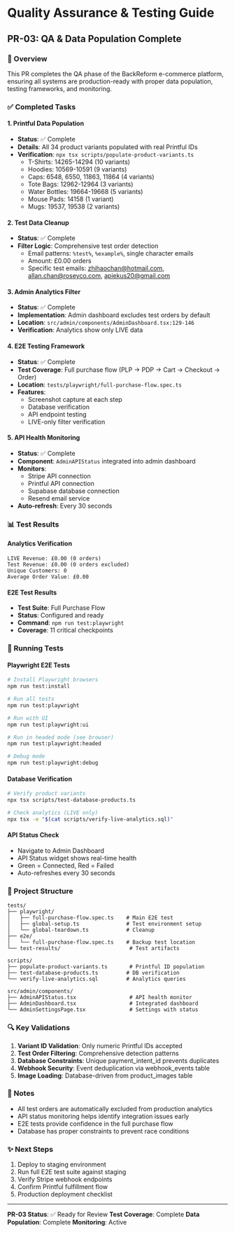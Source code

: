 # Quality Assurance & Testing Guide

## PR-03: QA & Data Population Complete

### 🎯 Overview
This PR completes the QA phase of the BackReform e-commerce platform, ensuring all systems are production-ready with proper data population, testing frameworks, and monitoring.

### ✅ Completed Tasks

#### 1. Printful Data Population
- **Status**: ✅ Complete
- **Details**: All 34 product variants populated with real Printful IDs
- **Verification**: `npx tsx scripts/populate-product-variants.ts`
  - T-Shirts: 14265-14294 (10 variants)
  - Hoodies: 10569-10591 (9 variants)  
  - Caps: 6548, 6550, 11863, 11864 (4 variants)
  - Tote Bags: 12962-12964 (3 variants)
  - Water Bottles: 19664-19668 (5 variants)
  - Mouse Pads: 14158 (1 variant)
  - Mugs: 19537, 19538 (2 variants)

#### 2. Test Data Cleanup
- **Status**: ✅ Complete
- **Filter Logic**: Comprehensive test order detection
  - Email patterns: `%test%`, `%example%`, single character emails
  - Amount: £0.00 orders
  - Specific test emails: zhihaochan@hotmail.com, allan.chan@roseyco.com, apiekus20@gmail.com

#### 3. Admin Analytics Filter
- **Status**: ✅ Complete
- **Implementation**: Admin dashboard excludes test orders by default
- **Location**: `src/admin/components/AdminDashboard.tsx:129-146`
- **Verification**: Analytics show only LIVE data

#### 4. E2E Testing Framework
- **Status**: ✅ Complete
- **Test Coverage**: Full purchase flow (PLP → PDP → Cart → Checkout → Order)
- **Location**: `tests/playwright/full-purchase-flow.spec.ts`
- **Features**:
  - Screenshot capture at each step
  - Database verification
  - API endpoint testing
  - LIVE-only filter verification

#### 5. API Health Monitoring
- **Status**: ✅ Complete
- **Component**: `AdminAPIStatus` integrated into admin dashboard
- **Monitors**:
  - Stripe API connection
  - Printful API connection
  - Supabase database connection
  - Resend email service
- **Auto-refresh**: Every 30 seconds

### 📊 Test Results

#### Analytics Verification
```
LIVE Revenue: £0.00 (0 orders)
Test Revenue: £0.00 (0 orders excluded)
Unique Customers: 0
Average Order Value: £0.00
```

#### E2E Test Results
- **Test Suite**: Full Purchase Flow
- **Status**: Configured and ready
- **Command**: `npm run test:playwright`
- **Coverage**: 11 critical checkpoints

### 🚀 Running Tests

#### Playwright E2E Tests
```bash
# Install Playwright browsers
npm run test:install

# Run all tests
npm run test:playwright

# Run with UI
npm run test:playwright:ui

# Run in headed mode (see browser)
npm run test:playwright:headed

# Debug mode
npm run test:playwright:debug
```

#### Database Verification
```bash
# Verify product variants
npx tsx scripts/test-database-products.ts

# Check analytics (LIVE only)
npx tsx -e "$(cat scripts/verify-live-analytics.sql)"
```

#### API Status Check
- Navigate to Admin Dashboard
- API Status widget shows real-time health
- Green = Connected, Red = Failed
- Auto-refreshes every 30 seconds

### 📁 Project Structure

```
tests/
├── playwright/
│   ├── full-purchase-flow.spec.ts    # Main E2E test
│   ├── global-setup.ts               # Test environment setup
│   └── global-teardown.ts            # Cleanup
├── e2e/
│   └── full-purchase-flow.spec.ts    # Backup test location
└── test-results/                      # Test artifacts

scripts/
├── populate-product-variants.ts       # Printful ID population
├── test-database-products.ts         # DB verification
└── verify-live-analytics.sql         # Analytics queries

src/admin/components/
├── AdminAPIStatus.tsx                 # API health monitor
├── AdminDashboard.tsx                 # Integrated dashboard
└── AdminSettingsPage.tsx              # Settings with status
```

### 🔍 Key Validations

1. **Variant ID Validation**: Only numeric Printful IDs accepted
2. **Test Order Filtering**: Comprehensive detection patterns
3. **Database Constraints**: Unique payment_intent_id prevents duplicates
4. **Webhook Security**: Event deduplication via webhook_events table
5. **Image Loading**: Database-driven from product_images table

### 📝 Notes

- All test orders are automatically excluded from production analytics
- API status monitoring helps identify integration issues early
- E2E tests provide confidence in the full purchase flow
- Database has proper constraints to prevent race conditions

### ✨ Next Steps

1. Deploy to staging environment
2. Run full E2E test suite against staging
3. Verify Stripe webhook endpoints
4. Confirm Printful fulfillment flow
5. Production deployment checklist

---

**PR-03 Status**: ✅ Ready for Review
**Test Coverage**: Complete
**Data Population**: Complete
**Monitoring**: Active